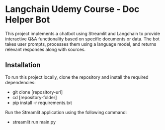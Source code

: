# Langchain Udemy Course - Doc Helper Bot

This project implements a chatbot using Streamlit and Langchain to provide interactive Q&A functionality based on specific documents or data. The bot takes user prompts, processes them using a language model, and returns relevant responses along with sources.

## Installation

To run this project locally, clone the repository and install the required dependencies:

- git clone [repository-url]
- cd [repository-folder]
- pip install -r requirements.txt

Run the Streamlit application using the following command:

- streamlit run main.py
